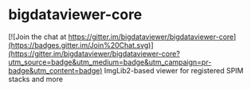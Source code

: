 # bigdataviewer-core
[![Join the chat at https://gitter.im/bigdataviewer/bigdataviewer-core](https://badges.gitter.im/Join%20Chat.svg)](https://gitter.im/bigdataviewer/bigdataviewer-core?utm_source=badge&utm_medium=badge&utm_campaign=pr-badge&utm_content=badge) ImgLib2-based viewer for registered SPIM stacks and more
